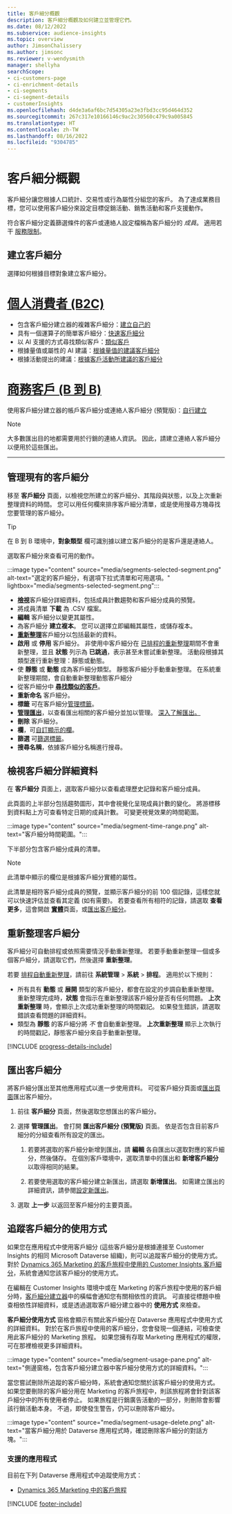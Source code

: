 ```yaml
---
title: 客戶細分概觀
description: 客戶細分概觀及如何建立並管理它們。
ms.date: 08/12/2022
ms.subservice: audience-insights
ms.topic: overview
author: JimsonChalissery
ms.author: jimsonc
ms.reviewer: v-wendysmith
manager: shellyha
searchScope:
- ci-customers-page
- ci-enrichment-details
- ci-segments
- ci-segment-details
- customerInsights
ms.openlocfilehash: d4de3a6af6bc7d54305a23e3fbd3cc95d464d352
ms.sourcegitcommit: 267c317e10166146c9ac2c30560c479c9a005845
ms.translationtype: HT
ms.contentlocale: zh-TW
ms.lasthandoff: 08/16/2022
ms.locfileid: "9304785"
---
```

# <a name="segments-overview"></a>客戶細分概觀

客戶細分讓您根據人口統計、交易性或行為屬性分組您的客戶。 為了達成業務目標，您可以使用客戶細分來設定目標促銷活動、銷售活動和客戶支援動作。

符合客戶細分定義篩選條件的客戶或連絡人設定檔稱為客戶細分的 *成員*。 適用若干 [服務限制](/dynamics365/customer-insights/service-limits)。

## <a name="create-a-segment"></a>建立客戶細分

選擇如何根據目標對象建立客戶細分。

# <a name="individual-consumers-b-to-c"></a>[個人消費者 (B2C)](#tab/b2c)

- 包含客戶細分建立器的複雜客戶細分：[建立自己的](segment-builder.md)
- 具有一個運算子的簡單客戶細分：[快速客戶細分](segment-quick.md)
- 以 AI 支援的方式尋找類似客戶：[類似客戶](find-similar-customer-segments.md)
- 根據量值或屬性的 AI 建議：[根據量值的建議客戶細分](suggested-segments.md)
- 根據活動提出的建議：[根據客戶活動所建議的客戶細分](suggested-segments-activity.md)

# <a name="business-accounts-b-to-b"></a>[商務客戶 (B 到 B)](#tab/b2b)

使用客戶細分建立器的帳戶客戶細分或連絡人客戶細分 (預覽版)：[自行建立](segment-builder.md)

> [!NOTE]
> 大多數匯出目的地都需要用於行銷的連絡人資訊。 因此，請建立連絡人客戶細分以便用於這些匯出。

---

## <a name="manage-existing-segments"></a>管理現有的客戶細分

移至 **客戶細分** 頁面，以檢視您所建立的客戶細分、其階段與狀態，以及上次重新整理資料的時間。 您可以用任何欄來排序客戶細分清單，或是使用搜尋方塊尋找您要管理的客戶細分。

> [!TIP]
> 在 B 到 B 環境中，**對象類型** 欄可識別據以建立客戶細分的是客戶還是連絡人。

選取客戶細分來查看可用的動作。

:::image type="content" source="media/segments-selected-segment.png" alt-text="選定的客戶細分，有選項下拉式清單和可用選項。" lightbox="media/segments-selected-segment.png":::

- [**檢視**](#view-segment-details)客戶細分詳細資料，包括成員計數趨勢和客戶細分成員的預覽。
- 將成員清單 **下載** 為 .CSV 檔案。
- **編輯** 客戶細分以變更其屬性。
- 為客戶細分 **建立複本**。 您可以選擇立即編輯其屬性，或儲存複本。
- [**重新整理**](#refresh-segments)客戶細分以包括最新的資料。
- **啟用** 或 **停用** 客戶細分。 非使用中客戶細分在 [已排程的重新整理](schedule-refresh.md)期間不會重新整理，並且 **狀態** 列示為 **已跳過**，表示甚至未嘗試重新整理。 活動段根據其類型進行重新整理：靜態或動態。
- 使 **靜態** 或 **動態** 成為客戶細分類型。 靜態客戶細分手動重新整理。 在系統重新整理期間，會自動重新整理動態客戶細分
- 從客戶細分中 [**尋找類似的客戶**](find-similar-customer-segments.md)。
- **重新命名** 客戶細分。
- **標籤** 可在客戶細分[管理標籤](work-with-tags-columns.md#manage-tags)。
- [**管理匯出**](#export-segments)，以查看匯出相關的客戶細分並加以管理。 [深入了解匯出。](export-destinations.md)
- **刪除** 客戶細分。
- **欄**，可[自訂顯示的欄](work-with-tags-columns.md#customize-columns)。
- **篩選** 可[篩選標籤](work-with-tags-columns.md#filter-on-tags)。
- **搜尋名稱**，依據客戶細分名稱進行搜尋。

## <a name="view-segment-details"></a>檢視客戶細分詳細資料

在 **客戶細分** 頁面上，選取客戶細分以查看處理歷史記錄和客戶細分成員。

此頁面的上半部分包括趨勢圖形，其中會視覺化呈現成員計數的變化。 將游標移到資料點上方可查看特定日期的成員計數。 可變更視覺效果的時間範圍。

:::image type="content" source="media/segment-time-range.png" alt-text="客戶細分時間範圍。":::

下半部分包含客戶細分成員的清單。

> [!NOTE]
> 此清單中顯示的欄位是根據客戶細分實體的屬性。
>
> 此清單是相符客戶細分成員的預覽，並顯示客戶細分的前 100 個記錄，這樣您就可以快速評估並查看其定義 (如有需要)。 若要查看所有相符的記錄，請選取 **查看更多**，這會開啟 [**實體**](entities.md)頁面，或[匯出客戶細分](export-destinations.md)。

## <a name="refresh-segments"></a>重新整理客戶細分

客戶細分可自動排程或依照需要情況手動重新整理。 若要手動重新整理一個或多個客戶細分，請選取它們，然後選擇 **重新整理**。

若要 [排程自動重新整理](schedule-refresh.md)，請前往 **系統管理** > **系統** > **排程**。 適用於以下規則：

- 所有具有 **動態** 或 **展開** 類型的客戶細分，都會在設定的步調自動重新整理。 重新整理完成時，**狀態** 會指示在重新整理該客戶細分是否有任何問題。 **上次重新整理** 時，會顯示上次成功重新整理的時間戳記。 如果發生錯誤，請選取錯誤查看問題的詳細資料。
- 類型為 **靜態** 的客戶細分將 *不* 會自動重新整理。 **上次重新整理** 顯示上次執行的時間戳記，靜態客戶細分來自手動重新整理。

[!INCLUDE [progress-details-include](includes/progress-details-pane.md)]

## <a name="export-segments"></a>匯出客戶細分

將客戶細分匯出至其他應用程式以進一步使用資料。 可從客戶細分頁面或[匯出頁面](export-destinations.md)匯出客戶細分。

1. 前往 **客戶細分** 頁面，然後選取您想匯出的客戶細分。

1. 選擇 **管理匯出**。 會打開 **匯出客戶細分 (預覽版)** 頁面。 依是否包含目前客戶細分的分組查看所有設定的匯出。

   1. 若要將選取的客戶細分新增到匯出，請 **編輯** 各自匯出以選取對應的客戶細分，然後儲存。 在個別客戶環境中，選取清單中的匯出和 **新增客戶細分** 以取得相同的結果。

   1. 若要使用選取的客戶細分建立新匯出，請選取 **新增匯出**。 如需建立匯出的詳細資訊，請參閱[設定新匯出](export-destinations.md#set-up-a-new-export)。

1. 選取 **上一步** 以返回至客戶細分的主要頁面。

## <a name="track-usage-of-a-segment"></a>追蹤客戶細分的使用方式

如果您在應用程式中使用客戶細分 (這些客戶細分是根據連接至 Customer Insights 的相同 Microsoft Dataverse 組織)，則可以追蹤客戶細分的使用方式。 對於 [Dynamics 365 Marketing 的客戶旅程中使用的 Customer Insights 客戶細分](/dynamics365/marketing/real-time-marketing-ci-profile)，系統會通知您該客戶細分的使用方式。

在編輯在 Customer Insights 環境中或在 Marketing 的客戶旅程中使用的客戶細分時，[客戶細分建立器](segment-builder.md)中的橫幅會通知您有關相依性的資訊。 可直接從標題中檢查相依性詳細資料，或是透過選取客戶細分建立器中的 **使用方式** 來檢查。

**客戶細分使用方式** 窗格會顯示有關此客戶細分在 Dataverse 應用程式中使用方式的詳細資料。 對於在客戶旅程中使用的客戶細分，您會發現一個連結，可檢查使用此客戶細分的 Marketing 旅程。 如果您擁有存取 Marketing 應用程式的權限，可在那裡檢視更多詳細資料。

:::image type="content" source="media/segment-usage-pane.png" alt-text="側邊窗格，包含客戶細分建立器中客戶細分使用方式的詳細資料。":::

當您嘗試刪除所追蹤的客戶細分時，系統會通知您關於該客戶細分的使用方式。 如果您要刪除的客戶細分用在 Marketing 的客戶旅程中，則該旅程將會針對該客戶細分中的所有使用者停止。 如果旅程是行銷廣告活動的一部分，則刪除會影響該行銷活動本身。 不過，即使發生警告，仍可以刪除客戶細分。

:::image type="content" source="media/segment-usage-delete.png" alt-text="當客戶細分用於 Dataverse 應用程式時，確認刪除客戶細分的對話方塊。":::

### <a name="supported-apps"></a>支援的應用程式

目前在下列 Dataverse 應用程式中追蹤使用方式：

- [Dynamics 365 Marketing 中的客戶旅程](/dynamics365/marketing/real-time-marketing-ci-profile)

[!INCLUDE [footer-include](includes/footer-banner.md)]
